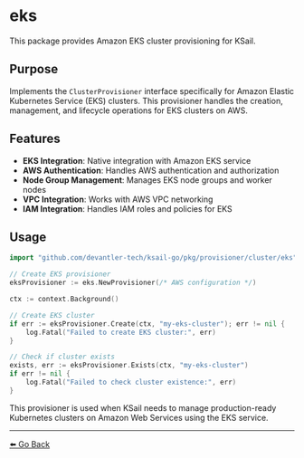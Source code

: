 # eks

This package provides Amazon EKS cluster provisioning for KSail.

## Purpose

Implements the `ClusterProvisioner` interface specifically for Amazon Elastic Kubernetes Service (EKS) clusters. This provisioner handles the creation, management, and lifecycle operations for EKS clusters on AWS.

## Features

- **EKS Integration**: Native integration with Amazon EKS service
- **AWS Authentication**: Handles AWS authentication and authorization
- **Node Group Management**: Manages EKS node groups and worker nodes
- **VPC Integration**: Works with AWS VPC networking
- **IAM Integration**: Handles IAM roles and policies for EKS

## Usage

```go
import "github.com/devantler-tech/ksail-go/pkg/provisioner/cluster/eks"

// Create EKS provisioner
eksProvisioner := eks.NewProvisioner(/* AWS configuration */)

ctx := context.Background()

// Create EKS cluster
if err := eksProvisioner.Create(ctx, "my-eks-cluster"); err != nil {
    log.Fatal("Failed to create EKS cluster:", err)
}

// Check if cluster exists
exists, err := eksProvisioner.Exists(ctx, "my-eks-cluster")
if err != nil {
    log.Fatal("Failed to check cluster existence:", err)
}
```

This provisioner is used when KSail needs to manage production-ready Kubernetes clusters on Amazon Web Services using the EKS service.

---

[⬅️ Go Back](../README.md)